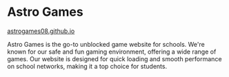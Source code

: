 # Astro Games

[astrogames08.github.io](https://astrogames08.github.io)

Astro Games is the go-to unblocked game website for schools. We're known for our safe and fun gaming environment, offering a wide range of games. Our website is designed for quick loading and smooth performance on school networks, making it a top choice for students.

